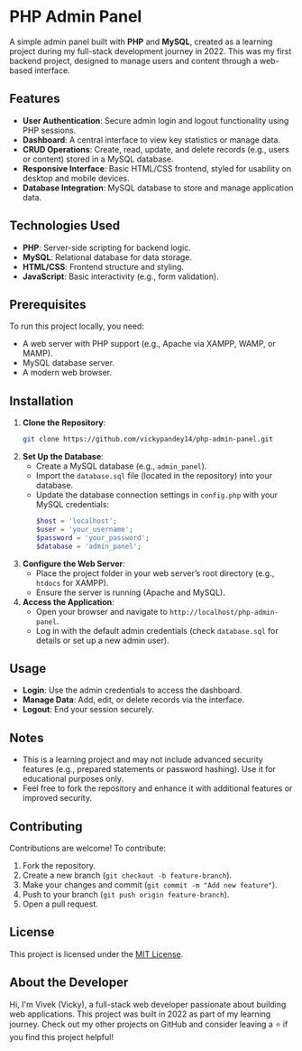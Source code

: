 # PHP Admin Panel

A simple admin panel built with **PHP** and **MySQL**, created as a learning project during my full-stack development journey in 2022. This was my first backend project, designed to manage users and content through a web-based interface.

## Features
- **User Authentication**: Secure admin login and logout functionality using PHP sessions.
- **Dashboard**: A central interface to view key statistics or manage data.
- **CRUD Operations**: Create, read, update, and delete records (e.g., users or content) stored in a MySQL database.
- **Responsive Interface**: Basic HTML/CSS frontend, styled for usability on desktop and mobile devices.
- **Database Integration**: MySQL database to store and manage application data.

## Technologies Used
- **PHP**: Server-side scripting for backend logic.
- **MySQL**: Relational database for data storage.
- **HTML/CSS**: Frontend structure and styling.
- **JavaScript**: Basic interactivity (e.g., form validation).

## Prerequisites
To run this project locally, you need:
- A web server with PHP support (e.g., Apache via XAMPP, WAMP, or MAMP).
- MySQL database server.
- A modern web browser.

## Installation
1. **Clone the Repository**:
   ```bash
   git clone https://github.com/vickypandey14/php-admin-panel.git
   ```
2. **Set Up the Database**:
   - Create a MySQL database (e.g., `admin_panel`).
   - Import the `database.sql` file (located in the repository) into your database.
   - Update the database connection settings in `config.php` with your MySQL credentials:
     ```php
     $host = 'localhost';
     $user = 'your_username';
     $password = 'your_password';
     $database = 'admin_panel';
     ```
3. **Configure the Web Server**:
   - Place the project folder in your web server’s root directory (e.g., `htdocs` for XAMPP).
   - Ensure the server is running (Apache and MySQL).
4. **Access the Application**:
   - Open your browser and navigate to `http://localhost/php-admin-panel`.
   - Log in with the default admin credentials (check `database.sql` for details or set up a new admin user).

## Usage
- **Login**: Use the admin credentials to access the dashboard.
- **Manage Data**: Add, edit, or delete records via the interface.
- **Logout**: End your session securely.

## Notes
- This is a learning project and may not include advanced security features (e.g., prepared statements or password hashing). Use it for educational purposes only.
- Feel free to fork the repository and enhance it with additional features or improved security.

## Contributing
Contributions are welcome! To contribute:
1. Fork the repository.
2. Create a new branch (`git checkout -b feature-branch`).
3. Make your changes and commit (`git commit -m "Add new feature"`).
4. Push to your branch (`git push origin feature-branch`).
5. Open a pull request.

## License
This project is licensed under the [MIT License](LICENSE).

## About the Developer
Hi, I'm Vivek (Vicky), a full-stack web developer passionate about building web applications. This project was built in 2022 as part of my learning journey. Check out my other projects on GitHub and consider leaving a ⭐ if you find this project helpful!
